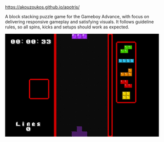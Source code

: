 https://akouzoukos.github.io/apotris/

A block stacking puzzle game for the Gameboy Advance, with focus on delivering responsive gameplay and satisfying visuals. It follows guideline rules, so all spins, kicks and setups should work as expected.

![gif](https://github.com/akouzoukos/apotris/blob/763c35e3a6555252082e3f33affc230b12d571ec/images/image1.gif)
